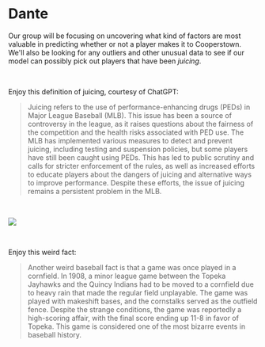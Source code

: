# Dante

Our group will be focusing on uncovering what kind of factors are most valuable in predicting whether or not a player makes it to Cooperstown. We'll also be looking for any outliers and other unusual data to see if our model can possibly pick out players that have been *juicing*.

<br>

Enjoy this definition of juicing, courtesy of ChatGPT:

> Juicing refers to the use of performance-enhancing drugs (PEDs) in Major League Baseball (MLB). This issue has been a source of controversy in the league, as it raises questions about the fairness of the competition and the health risks associated with PED use. The MLB has implemented various measures to detect and prevent juicing, including testing and suspension policies, but some players have still been caught using PEDs. This has led to public scrutiny and calls for stricter enforcement of the rules, as well as increased efforts to educate players about the dangers of juicing and alternative ways to improve performance. Despite these efforts, the issue of juicing remains a persistent problem in the MLB.

<br>

![](https://a1.espncdn.com/combiner/i?img=%2Fphoto%2F2015%2F0123%2Fmlb_e_manfred11_1296x729.jpg)

<br>

Enjoy this weird fact:

> Another weird baseball fact is that a game was once played in a cornfield. In 1908, a minor league game between the Topeka Jayhawks and the Quincy Indians had to be moved to a cornfield due to heavy rain that made the regular field unplayable. The game was played with makeshift bases, and the cornstalks served as the outfield fence. Despite the strange conditions, the game was reportedly a high-scoring affair, with the final score ending up 11-8 in favor of Topeka. This game is considered one of the most bizarre events in baseball history.
